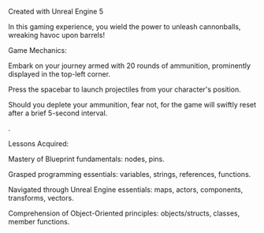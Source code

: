 
Created with Unreal Engine 5

In this gaming experience, you wield the power to unleash cannonballs, wreaking havoc upon barrels!

Game Mechanics:

Embark on your journey armed with 20 rounds of ammunition, prominently displayed in the top-left corner.

Press the spacebar to launch projectiles from your character's position.

Should you deplete your ammunition, fear not, for the game will swiftly reset after a brief 5-second interval.

.

Lessons Acquired:

Mastery of Blueprint fundamentals: nodes, pins.

Grasped programming essentials: variables, strings, references, functions.

Navigated through Unreal Engine essentials: maps, actors, components, transforms, vectors.

Comprehension of Object-Oriented principles: objects/structs, classes, member functions.

